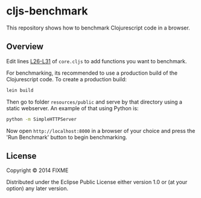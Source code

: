 # cljs-benchmark

This repository shows how to benchmark Clojurescript code in a browser.

## Overview

Edit lines [L26-L31](https://github.com/ducky427/cljs-benchmark/blob/master/src/bench/core.cljs#L26-L31) of `core.cljs` to add functions you want to benchmark.

For benchmarking, its recommended to use a production build of the Clojurescript code. To create a production build:

```bash
lein build
```

Then go to folder `resources/public` and serve by that directory using a static webserver. An example of that using Python is:

```bash
python -m SimpleHTTPServer
```

Now open `http://localhost:8000` in a browser of your choice and press the 'Run Benchmark' button to begin benchmarking.


## License

Copyright © 2014 FIXME

Distributed under the Eclipse Public License either version 1.0 or (at your option) any later version.
